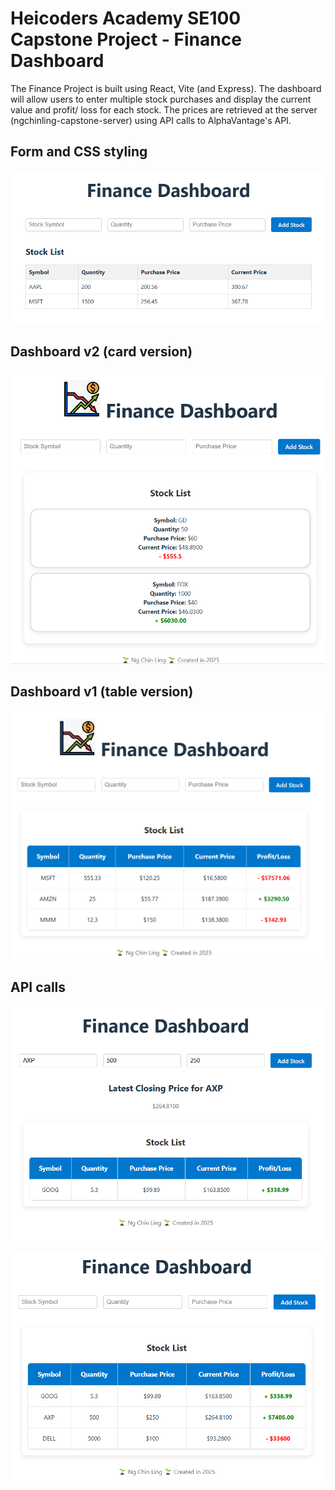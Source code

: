 # Heicoders Academy SE100 Capstone Project - Finance Dashboard
The Finance Project is built using React, Vite (and Express). The dashboard will allow users to enter multiple stock purchases and display the current value and profit/ loss for each stock. The prices are retrieved at the server (ngchinling-capstone-server) using API calls to AlphaVantage's API.

## Form and CSS styling
<!-- ![Form and CSS styling](./images/capstone_part1.png) -->
![Form and CSS styling](./ngchinling-capstone/images/capstone_part1.png)

## Dashboard v2 (card version)
![API call](./ngchinling-capstone/images/fd.png)

## Dashboard v1 (table version)
![API call](./ngchinling-capstone/images/dashboard2.png)

## API calls
![API call](./ngchinling-capstone/images/capstone_getprice.png)


![API call](./ngchinling-capstone/images/capstone_display.png)



